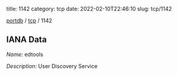 title: 1142
category: tcp
date: 2022-02-10T22:46:10
slug: tcp/1142

[portdb](/) / [tcp](/category/tcp.html) / 1142


## IANA Data

_Name:_ edtools

_Description:_ User Discovery Service

